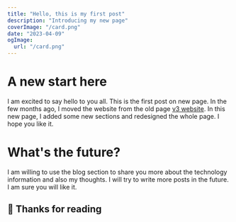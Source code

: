 ```yaml
---
title: "Hello, this is my first post"
description: "Introducing my new page"
coverImage: "/card.png"
date: "2023-04-09"
ogImage:
  url: "/card.png"
---
```


# A new start here

I am excited to say hello to you all. This is the first post on new page. In the few months ago, I moved the website from the old page [v3 website](https://github.com/TIMMLOPK/TIMMYLOPK-Web). In this new page, I added some new sections and redesigned the whole page. I hope you like it.

# What's the future?

I am willing to use the blog section to share you more about the technology information and also my thoughts. I will try to write more posts in the future. I am sure you will like it.

## 🍉 Thanks for reading
